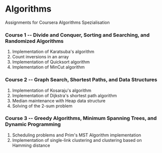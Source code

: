 # Algorithms
Assignments for Coursera Algorithms Spezialisation

### Course 1 -- Divide and Conquer, Sorting and Searching, and Randomized Algorithms
1. Implementation of Karatsuba's algorithm
2. Count inversions in an array
3. Implementation of Quicksort algorithm
4. Implementation of MinCut algorithm

### Course 2 -- Graph Search, Shortest Paths, and Data Structures
1. Implementation of Kosaraju's algorithm
2. Implementation of Dijkstra's shortest path algorithm
3. Median maintenance with Heap data structure
4. Solving of the 2-sum problem

### Course 3 -- Greedy Algorithms, Minimum Spanning Trees, and Dynamic Programming
1. Scheduling problems and Prim's MST Algorithm implementation
2. Implementation of single-link clustering and clustering based on Hamming distance